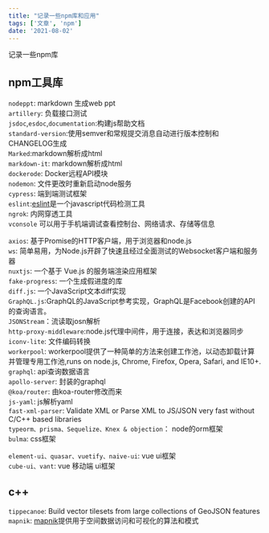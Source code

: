 ```yaml
---
title: "记录一些npm库和应用"
tags: ['文章', 'npm']
date: '2021-08-02'
---
```


记录一些npm库

## npm工具库

<!-- 工具 -->
`nodeppt`: markdown 生成web ppt  
`artillery`: 负载接口测试  
`jsdoc`,`esdoc`,`documentation`:构建js帮助文档  
`standard-version`:使用semver和常规提交消息自动进行版本控制和CHANGELOG生成  
`Marked`:markdown解析成html  
`markdown-it`: markdown解析成html  
`dockerode`: Docker远程API模块  
`nodemon`: 文件更改时重新启动node服务  
`cypress`: 端到端测试框架  
`eslint`:[eslint](https://eslint.bootcss.com/)是一个javascript代码检测工具  
`ngrok`: 内网穿透工具  
`vconsole` 可以用于手机端调试查看控制台、网络请求、存储等信息
<!-- 代码 -->  
`axios`: 基于Promise的HTTP客户端，用于浏览器和node.js  
`ws`: 简单易用，为Node.js开辟了快速且经过全面测试的Websocket客户端和服务器  
`nuxtjs`: 一个基于 Vue.js 的服务端渲染应用框架  
`fake-progress`: 一个生成假进度的库  
`diff.js`: 一个JavaScript文本diff实现  
`GraphQL.js`:GraphQL的JavaScript参考实现，GraphQL是Facebook创建的API的查询语言。  
`JSONStream`：流读取josn解析  
`http-proxy-middleware`:node.js代理中间件，用于连接，表达和浏览器同步  
`iconv-lite`: 文件编码转换  
`workerpool`: workerpool提供了一种简单的方法来创建工作池，以动态卸载计算并管理专用工作池,runs on node.js, Chrome, Firefox, Opera, Safari, and IE10+.  
`graphql`: api查询数据语言  
`apollo-server`: 封装的graphql  
`@koa/router`: 由koa-router修改而来  
`js-yaml`: js解析yaml  
`fast-xml-parser`: Validate XML or Parse XML to JS/JSON very fast without C/C++ based libraries  
`typeorm、prisma、Sequelize、Knex & objection`： node的orm框架  
`bulma`: css框架
<!-- vue -->  
`element-ui、quasar、vuetify、naive-ui`: vue ui框架  
`cube-ui、vant`: vue 移动端 ui框架  

## c++

`tippecanoe`: Build vector tilesets from large collections of GeoJSON features  
`mapnik`: [mapnik](http://mapnik.org)提供用于空间数据访问和可视化的算法和模式  